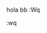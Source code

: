 hola bb
:Wq





































































:wq






































